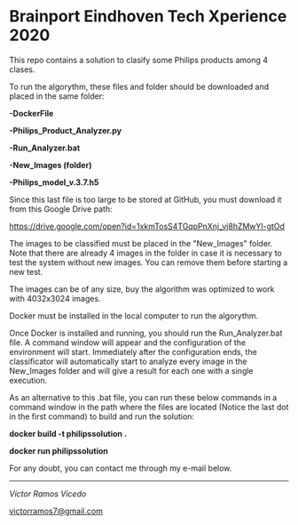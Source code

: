 # Brainport Eindhoven Tech Xperience 2020
This repo contains a solution to clasify some Philips products among 4 clases.

To run the algorythm, these files and folder should be downloaded and placed in the same folder:


**-DockerFile**

**-Philips_Product_Analyzer.py**

**-Run_Analyzer.bat**

**-New_Images (folder)**

**-Philips_model_v.3.7.h5**


Since this last file is too large to be stored at GitHub, you must download it from this Google Drive path:

https://drive.google.com/open?id=1xkmTosS4TGqpPnXnj_vj8hZMwYl-gtOd

The images to be classified must be placed in the "New_Images" folder. Note that there are already 4 images in the folder in case it is necessary to test the system without new images. You can remove them before starting a new test.

The images can be of any size, buy the algorithm was optimized to work with 4032x3024 images.

Docker must be installed in the local computer to run the algorythm.

Once Docker is installed and running, you should run the Run_Analyzer.bat file. A command window will appear and the configuration of the environment will start. Immediately after the configuration ends, the classificator will automatically start to analyze every image in the New_Images folder and will give a result for each one with a single execution.

As an alternative to this .bat file, you can run these below commands in a command window in the path where the files are located (Notice the last dot in the first command) to build and run the solution:


**docker build -t philipssolution .**

**docker run philipssolution**
 
 
For any doubt, you can contact me through my e-mail below.

-----------------------
 
*Víctor Ramos Vicedo*

victorramos7@gmail.com
